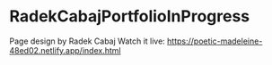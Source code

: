 # RadekCabajPortfolioInProgress

Page design by Radek Cabaj
Watch it live:
https://poetic-madeleine-48ed02.netlify.app/index.html
